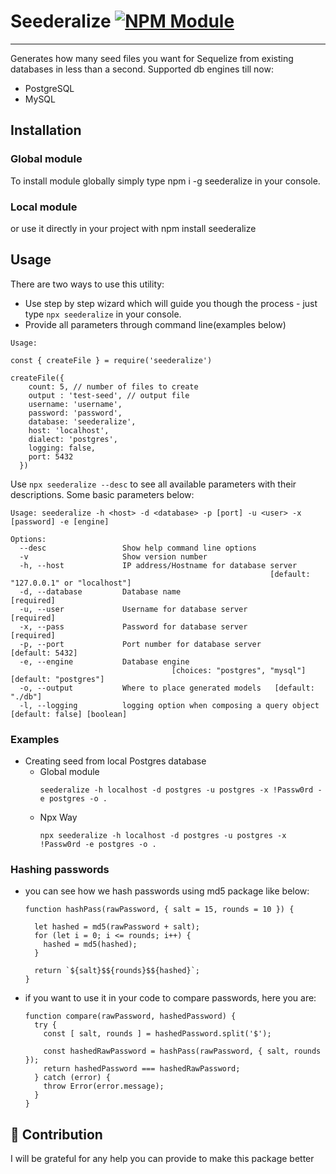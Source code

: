 # Seederalize [![NPM Module](https://img.shields.io/badge/npm%20package-0.9.6-red)](https://github.com/alexagep/seederalize)

***
Generates how many seed files you want for Sequelize from existing databases in less than a second.
Supported db engines till now:
* PostgreSQL
* MySQL

## Installation
### Global module
To install module globally simply type npm i -g seederalize in your console.
### Local module
or use it directly in your project with npm install seederalize



## Usage
There are two ways to use this utility:
- Use step by step wizard which will guide you though the process - just type `npx seederalize` in your console.
- Provide all parameters through command line(examples below)

```
Usage:

const { createFile } = require('seederalize')

createFile({
    count: 5, // number of files to create
    output : 'test-seed', // output file
    username: 'username',
    password: 'password',
    database: 'seederalize',
    host: 'localhost',
    dialect: 'postgres',
    logging: false,
    port: 5432
  })
```

Use `npx seederalize --desc` to see all available parameters with their descriptions. Some basic parameters below:
```shell
Usage: seederalize -h <host> -d <database> -p [port] -u <user> -x
[password] -e [engine]

Options:
  --desc                 Show help command line options
  -v                     Show version number
  -h, --host             IP address/Hostname for database server
                                                          [default: "127.0.0.1" or "localhost"]
  -d, --database         Database name                             [required]
  -u, --user             Username for database server              [required]
  -x, --pass             Password for database server              [required]
  -p, --port             Port number for database server           [default: 5432]
  -e, --engine           Database engine
                                    [choices: "postgres", "mysql"]  [default: "postgres"]
  -o, --output           Where to place generated models   [default: "./db"]
  -l, --logging          logging option when composing a query object   [default: false] [boolean]
```


### Examples

* Creating seed from local Postgres database
   * Global module
      ```
      seederalize -h localhost -d postgres -u postgres -x !Passw0rd -e postgres -o .
      ````
   * Npx Way
      ```
      npx seederalize -h localhost -d postgres -u postgres -x !Passw0rd -e postgres -o .
      ````

### Hashing passwords
* you can see how we hash passwords using md5 package like below:
  ```
  function hashPass(rawPassword, { salt = 15, rounds = 10 }) {

    let hashed = md5(rawPassword + salt);
    for (let i = 0; i <= rounds; i++) {
      hashed = md5(hashed);
    }

    return `${salt}$${rounds}$${hashed}`;
  }
  ```
* if you want to use it in your code to compare passwords, here you are:
  ```
  function compare(rawPassword, hashedPassword) {
    try {
      const [ salt, rounds ] = hashedPassword.split('$');

      const hashedRawPassword = hashPass(rawPassword, { salt, rounds });
      return hashedPassword === hashedRawPassword;
    } catch (error) {
      throw Error(error.message);
    }
  }
  ```



## 🤝 Contribution

I will be grateful for any help you can provide to make this package better

